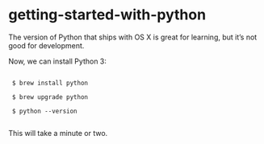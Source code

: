# getting-started-with-python


The version of Python that ships with OS X is great for learning, but it’s not good for development. 

Now, we can install Python 3:

```

 $ brew install python
 
 $ brew upgrade python
 
 $ python --version
 
```
This will take a minute or two.
